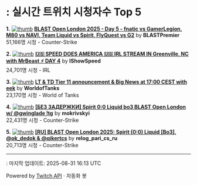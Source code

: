 # : 실시간 트위치 시청자수 Top 5

**1.** [![thumb](https://static-cdn.jtvnw.net/previews-ttv/live_user_blastpremier-320x180.jpg)](https://twitch.tv/BLASTPremier)
**[BLAST Open London 2025 - Day 5 - fnatic vs GamerLegion, M80 vs NAVI, Team Liquid vs Spirit, FlyQuest vs G2](https://twitch.tv/BLASTPremier)** by **BLASTPremier**<br>51,166명 시청  - Counter-Strike

**2.** [![thumb](https://static-cdn.jtvnw.net/previews-ttv/live_user_ishowspeed-320x180.jpg)](https://twitch.tv/IShowSpeed)
**[🇺🇸 SPEED DOES AMERICA 🇺🇸 IRL STREAM IN Greenville, NC with MrBeast ⚡️ DAY 4](https://twitch.tv/IShowSpeed)** by **IShowSpeed**<br>24,701명 시청  - IRL

**3.** [![thumb](https://static-cdn.jtvnw.net/previews-ttv/live_user_worldoftanks-320x180.jpg)](https://twitch.tv/WorldofTanks)
**[LT & TD Tier 11 announcement & Big News at 17:00 CEST with eek](https://twitch.tv/WorldofTanks)** by **WorldofTanks**<br>23,170명 시청  - World of Tanks

**4.** [![thumb](https://static-cdn.jtvnw.net/previews-ttv/live_user_mokrivskyi-320x180.jpg)](https://twitch.tv/mokrivskyi)
**[[БЕЗ ЗАДЕРЖКИ] Spirit 0:0 Liquid bo3 BLAST Open London w/ @gwinglade !tg](https://twitch.tv/mokrivskyi)** by **mokrivskyi**<br>22,431명 시청  - Counter-Strike

**5.** [![thumb](https://static-cdn.jtvnw.net/previews-ttv/live_user_relog_pari_cs_ru-320x180.jpg)](https://twitch.tv/relog_pari_cs_ru)
**[[RU] BLAST Open London 2025: Spirit (0:0) Liquid [Bo3], @ok_dedok & @qikertcs](https://twitch.tv/relog_pari_cs_ru)** by **relog_pari_cs_ru**<br>20,713명 시청  - Counter-Strike


---
: 마지막 업데이트: 2025-08-31 16:13 UTC

Powered by [Twitch API](https://dev.twitch.tv/docs/api/reference) · 자동화 봇